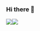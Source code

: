### Hi there 👋
 <img src="https://img.shields.io/badge/Java-6DB33F?style=flat&logo=Java&logoColor=white"/><img src="https://img.shields.io/badge/Spring-6DB33F?style=flat&logo=Spring&logoColor=white"/>
<!--
**BeenRepo/BeenRepo** is a ✨ _special_ ✨ repository because its `README.md` (this file) appears on your GitHub profile.

Here are some ideas to get you started:

- 🔭 I’m currently working on ...
- 🌱 I’m currently learning ...
- 👯 I’m looking to collaborate on ...
- 🤔 I’m looking for help with ...
- 💬 Ask me about ...
- 📫 How to reach me: ...
- 😄 Pronouns: ...
- ⚡ Fun fact: ...
-->
